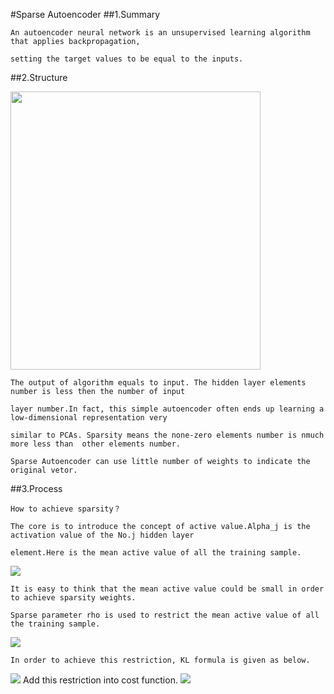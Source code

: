 #Sparse Autoencoder
##1.Summary

    An autoencoder neural network is an unsupervised learning algorithm that applies backpropagation, 
    
    setting the target values to be equal to the inputs.
    
##2.Structure

<img style="-webkit-user-select: none; cursor: zoom-in;" src="http://ufldl.stanford.edu/wiki/images/thumb/f/f9/Autoencoder636.png/400px-Autoencoder636.png" width="400" height="445">

    The output of algorithm equals to input. The hidden layer elements number is less then the number of input 
    
    layer number.In fact, this simple autoencoder often ends up learning a low-dimensional representation very 
    
    similar to PCAs. Sparsity means the none-zero elements number is nmuch more less than  other elements number.
    
    Sparse Autoencoder can use little number of weights to indicate the original vetor.
    
##3.Process

    How to achieve sparsity？
    
    The core is to introduce the concept of active value.Alpha_j is the activation value of the No.j hidden layer 
    
    element.Here is the mean active value of all the training sample.
    
<img src="http://chart.googleapis.com/chart?cht=tx&chl=%5Chat%7B%5Crho_%7Bj%7D%20%7D%20%3D%5Cfrac%7B1%7D%7Bm%7D%5Csum_%7Bi%3D1%7D%5Em%20%5B%5Calpha%5E%7B(2)%7D_%7Bj%7D(x%5E%7B(i)%7D)%5D" style="border:none;" />

    It is easy to think that the mean active value could be small in order to achieve sparsity weights.
    
    Sparse parameter rho is used to restrict the mean active value of all the training sample.
    
<img src="http://chart.googleapis.com/chart?cht=tx&chl=%5Chat%7B%5Crho%20_%7Bj%7D%7D%20%3D%20%5Crho" style="border:none;" />

    In order to achieve this restriction, KL formula is given as below.

<img src="http://chart.googleapis.com/chart?cht=tx&chl=KL%3D%5Cbeta%20%5B%5Csum_%7Bj%3D1%7D%5E%7Bnh%7D%20%5Crho%20log%5Cfrac%7B%5Crho%7D%7B%5Chat%7B%5Crho_%7Bj%7D%7D%7D%2B(1-%5Crho)log%7B%5Cfrac%7B1-%5Crho%7D%7B1-%5Chat%7B%5Crho_%7Bj%7D%7D%7D%5D" style="border:none;" />
    Add this restriction into cost function.
    
<img src="http://chart.googleapis.com/chart?cht=tx&chl=J_%7Bsparse%7D(W%2Cb)%3DJ(W%2Cb)%2BKL" style="border:none;" />
    
    
    
    
    
